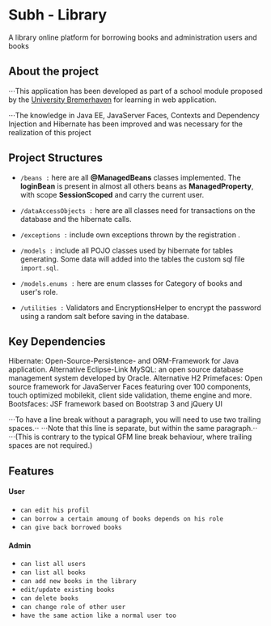 # Subh - Library
A library online platform for borrowing books and administration users and books
 
## About the project
⋅⋅⋅This application has been developed as part of a school module proposed by the [University Bremerhaven](https://www.hs-bremerhaven.de/start/) for learning in web application.

⋅⋅⋅The knowledge in Java EE, JavaServer Faces, Contexts and Dependency Injection and Hibernate has been improved and was necessary for the realization of this project

## Project Structures
* ``/beans :`` here are all **@ManagedBeans** classes implemented. The **loginBean** is present in almost all others beans as **ManagedProperty**, with scope **SessionScoped** and carry the current user.

* ``/dataAccessObjects :`` here are all classes need for transactions on the database and the hibernate calls.

* ``/exceptions :`` include own exceptions thrown by the registration   .

* ``/models :`` include all POJO classes used by hibernate for tables generating. Some data will added into the tables the custom sql file ``import.sql``.

* ``/models.enums :`` here are enum classes for Category of books and user's role.

* ``/utilities :`` Validators and EncryptionsHelper to encrypt the password using a random salt before saving in the database.

## Key Dependencies
Hibernate: Open-Source-Persistence- and ORM-Framework for Java application. Alternative Eclipse-Link
MySQL: an open source database management system developed by Oracle. Alternative  H2
Primefaces: Open source framework for JavaServer Faces featuring over 100 components, touch optimized mobilekit, client side validation, theme engine and more.
Bootsfaces: JSF framework based on Bootstrap 3 and jQuery UI

⋅⋅⋅To have a line break without a paragraph, you will need to use two trailing spaces.⋅⋅
⋅⋅⋅Note that this line is separate, but within the same paragraph.⋅⋅
⋅⋅⋅(This is contrary to the typical GFM line break behaviour, where trailing spaces are not required.)


## Features

#### User
* ``can edit his profil``
* ``can borrow a certain amoung of books depends on his role``
* ``can give back borrowed books``

#### Admin
* ``can list all users``
* ``can list all books``
* ``can add new books in the library``
* ``edit/update existing books``
* ``can delete books``
* ``can change role of other user``
* ``have the same action like a normal user too``
